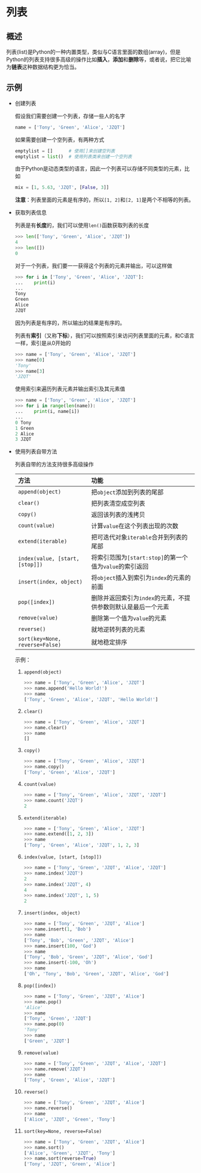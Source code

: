 # 列表

## 概述

列表(list)是Python的一种内置类型，类似与C语言里面的数组(array)，但是Python的列表支持很多高级的操作比如**插入**，**添加**和**删除**等，或者说，把它比喻为**链表**这种数据结构更为恰当。

## 示例

* 创建列表

    假设我们需要创建一个列表，存储一些人的名字
    ```python
    name = ['Tony', 'Green', 'Alice', 'JZQT']
    ```

    如果需要创建一个空列表，有两种方式
    ```python
    emptylist = []      # 使用[]来创建空列表
    emptylist = list()  # 使用列表类来创建一个空列表
    ```

    由于Python是动态类型的语言，因此一个列表可以存储不同类型的元素，比如
    ```python
    mix = [1, 5.63, 'JZQT', [False, 3]]
    ```

    **注意**：列表里面的元素是有序的，所以`[1, 2]`和`[2, 1]`是两个不相等的列表。

* 获取列表信息

    列表是有**长度**的，我们可以使用`len()`函数获取列表的长度
    ```python
    >>> len(['Tony', 'Green', 'Alice', 'JZQT'])
    4
    >>> len([])
    0
    ```

    对于一个列表，我们要一一获得这个列表的元素并输出，可以这样做
    ```python
    >>> for i in ['Tony', 'Green', 'Alice', 'JZQT']:
    ...    print(i)
    ...
    Tony
    Green
    Alice
    JZQT
    ```
    因为列表是有序的，所以输出的结果是有序的。

    列表有**索引**（又称**下标**），我们可以按照索引来访问列表里面的元素，和C语言一样，索引是从0开始的
    ```python
    >>> name = ['Tony', 'Green', 'Alice', 'JZQT']
    >>> name[0]
    'Tony'
    >>> name[3]
    'JZQT'
    ```

    使用索引来遍历列表元素并输出索引及其元素值
    ```python
    >>> name = ['Tony', 'Green', 'Alice', 'JZQT']
    >>> for i in range(len(name)):
    ...    print(i, name[i])
    ...
    0 Tony
    1 Green
    2 Alice
    3 JZQT
    ```

* 使用列表自带方法

    列表自带的方法支持很多高级操作

    |方法                           |功能                                                                                   |
    |:------------------------------|:--------------------------------------------------------------------------------------|
    |`append(object)`               |把`object`添加到列表的尾部                                                             |
    |`clear()`                      |把列表清空成空列表                                                                     |
    |`copy()`                       |返回该列表的浅拷贝                                                                     |
    |`count(value)`                 |计算`value`在这个列表出现的次数                                                        |
    |`extend(iterable)`             |把可迭代对象`iterable`合并到列表的尾部                                                 |
    |`index(value, [start, [stop]])`|将索引范围为`[start:stop]`的第一个值为`value`的索引返回                                |
    |`insert(index, object)`        |将`object`插入到索引为`index`的元素的前面                                              |
    |`pop([index])`                 |删除并返回索引为`index`的元素，不提供参数则默认是最后一个元素                          |
    |`remove(value)`                |删除第一个值为`value`的元素                                                            |
    |`reverse()`                    |就地逆转列表的元素                                                                     |
    |`sort(key=None, reverse=False)`|就地稳定排序                                                                           |

    示例：
    1. `append(object)`

        ```python
        >>> name = ['Tony', 'Green', 'Alice', 'JZQT']
        >>> name.append('Hello World!')
        >>> name
        ['Tony', 'Green', 'Alice', 'JZQT', 'Hello World!']
        ```

    2. `clear()`

        ```python
        >>> name = ['Tony', 'Green', 'Alice', 'JZQT']
        >>> name.clear()
        >>> name
        []
        ```

    3. `copy()`

        ```python
        >>> name = ['Tony', 'Green', 'Alice', 'JZQT']
        >>> name.copy()
        ['Tony', 'Green', 'Alice', 'JZQT']
        ```

    4. `count(value)`

        ```python
        >>> name = ['Tony', 'Green', 'Alice', 'JZQT', 'JZQT']
        >>> name.count('JZQT')
        2
        ```

    5. `extend(iterable)`

        ```python
        >>> name = ['Tony', 'Green', 'Alice', 'JZQT']
        >>> name.extend([1, 2, 3])
        >>> name
        ['Tony', 'Green', 'Alice', 'JZQT', 1, 2, 3]
        ```

    6. `index(value, [start, [stop]])`

        ```python
        >>> name = ['Tony', 'Green', 'JZQT', 'Alice', 'JZQT']
        >>> name.index('JZQT')
        2
        >>> name.index('JZQT', 4)
        4
        >>> name.index('JZQT', 1, 5)
        2
        ```

    7. `insert(index, object)`

        ```python
        >>> name = ['Tony', 'Green', 'JZQT', 'Alice']
        >>> name.insert(1, 'Bob')
        >>> name
        ['Tony', 'Bob', 'Green', 'JZQT', 'Alice']
        >>> name.insert(100, 'God')
        >>> name
        ['Tony', 'Bob', 'Green', 'JZQT', 'Alice', 'God']
        >>> name.insert(-100, 'Oh')
        >>> name
        ['Oh', 'Tony', 'Bob', 'Green', 'JZQT', 'Alice', 'God']
        ```

    8. `pop([index])`

        ```python
        >>> name = ['Tony', 'Green', 'JZQT', 'Alice']
        >>> name.pop()
        'Alice'
        >>> name
        ['Tony', 'Green', 'JZQT']
        >>> name.pop(0)
        'Tony'
        >>> name
        ['Green', 'JZQT']
        ```

    9. `remove(value)`

        ```python
        >>> name = ['Tony', 'Green', 'JZQT', 'Alice', 'JZQT']
        >>> name.remove('JZQT')
        >>> name
        ['Tony', 'Green', 'Alice', 'JZQT']
        ```

    10. `reverse()`

        ```python
        >>> name = ['Tony', 'Green', 'JZQT', 'Alice']
        >>> name.reverse()
        >>> name
        ['Alice', 'JZQT', 'Green', 'Tony']
        ```

    11. `sort(key=None, reverse=False)`

        ```python
        >>> name = ['Tony', 'Green', 'JZQT', 'Alice']
        >>> name.sort()
        ['Alice', 'Green', 'JZQT', 'Tony']
        >>> name.sort(reverse=True)
        ['Tony', 'JZQT', 'Green', 'Alice']
        ```

